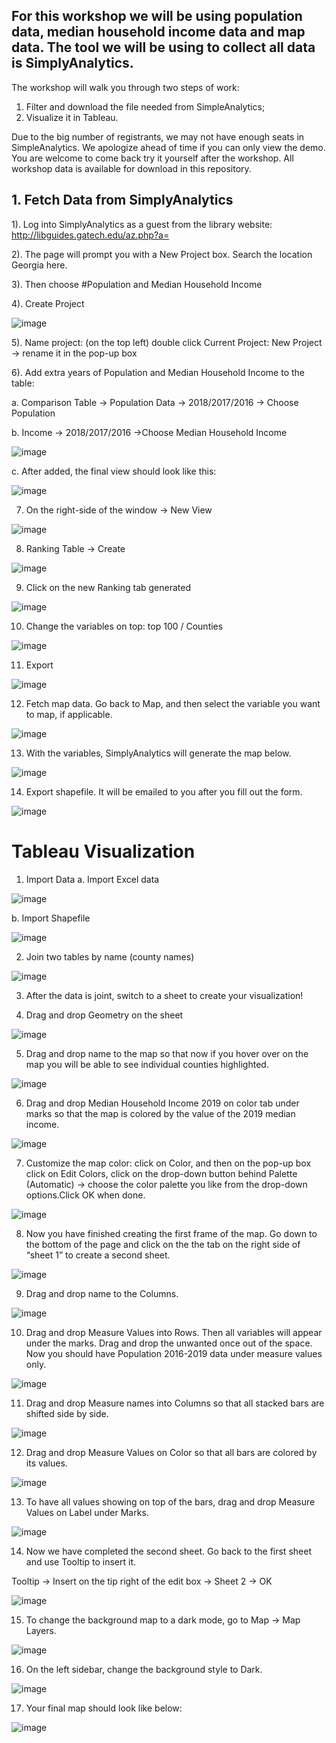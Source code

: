 ## For this workshop we will be using population data, median household income data and map data. The tool we will be using to collect all data is SimplyAnalytics.

The workshop will walk you through two steps of work: 
1. Filter and download the file needed from SimpleAnalytics;
2. Visualize it in Tableau.

Due to the big number of registrants, we may not have enough seats in SimpleAnalytics. We apologize ahead of time if you can only view the demo. You are welcome to come back try it yourself after the workshop. All workshop data is available for download in this repository.


## 1. Fetch Data from SimplyAnalytics
1).	Log into SimplyAnalytics as a guest from the library website: http://libguides.gatech.edu/az.php?a=

2).	The page will prompt you with a New Project box. Search the location Georgia here.

3).	Then choose #Population and Median Household Income

4).	Create Project
   
   ![image](https://user-images.githubusercontent.com/37058499/84204262-de43bc80-aa78-11ea-9ad1-1d2a28c2324d.png)


5).	Name project: (on the top left) double click Current Project: New Project -> rename it in the pop-up box

6).	Add extra years of Population and Median Household Income to the table: 

   a.	Comparison Table -> Population Data -> 2018/2017/2016 -> Choose Population

   b.	Income -> 2018/2017/2016 ->Choose Median Household Income

   ![image](https://user-images.githubusercontent.com/37058499/84200433-cf5b0b00-aa74-11ea-964c-d06ec909f17c.png)
 
   c.	After added, the final view should look like this:

   ![image](https://user-images.githubusercontent.com/37058499/84200655-2cef5780-aa75-11ea-9870-9ab8cd1fc864.png)

7.	On the right-side of the window -> New View  

   ![image](https://user-images.githubusercontent.com/37058499/84201061-b2730780-aa75-11ea-9e1d-e25546324e63.png)

8.	Ranking Table -> Create

   ![image](https://user-images.githubusercontent.com/37058499/84201099-c454aa80-aa75-11ea-8714-412b2a31e4e9.png)

9.	Click on the new Ranking tab generated

   ![image](https://user-images.githubusercontent.com/37058499/84201152-ddf5f200-aa75-11ea-92da-dae961d896b3.png)
 
10.	Change the variables on top: top 100 / Counties

   ![image](https://user-images.githubusercontent.com/37058499/84201301-ec440e00-aa75-11ea-9659-42dc1d375250.png)
 
11.	Export

   ![image](https://user-images.githubusercontent.com/37058499/84201512-fd8d1a80-aa75-11ea-8508-58e485ff204c.png)
 
12.	Fetch map data. Go back to Map, and then select the variable you want to map, if applicable.

   ![image](https://user-images.githubusercontent.com/37058499/84202192-34fbc700-aa76-11ea-862d-758fb04e8b36.png)

13.	With the variables, SimplyAnalytics will generate the map below.
 
   ![image](https://user-images.githubusercontent.com/37058499/84202458-49d85a80-aa76-11ea-85d8-d8eefff97d82.png)

14.	Export shapefile. It will be emailed to you after you fill out the form.
 
   ![image](https://user-images.githubusercontent.com/37058499/84202737-5f4d8480-aa76-11ea-93ca-634451400dfa.png)


# Tableau Visualization
1.	Import Data
a.	Import Excel data
 
 ![image](https://user-images.githubusercontent.com/37058499/84203503-8bb5d080-aa77-11ea-9882-5ef0a45b1350.png)

b.	Import Shapefile
 
 ![image](https://user-images.githubusercontent.com/37058499/84203539-9d977380-aa77-11ea-970b-b191cb330b1f.png)

2.	Join two tables by name (county names)
 
 ![image](https://user-images.githubusercontent.com/37058499/84203573-abe58f80-aa77-11ea-9b09-3a1377712816.png)

3.	After the data is joint, switch to a sheet to create your visualization! 

4.	Drag and drop Geometry on the sheet
 
 ![image](https://user-images.githubusercontent.com/37058499/84203633-c0c22300-aa77-11ea-8ccf-6bb05393283d.png)

5.	Drag and drop name to the map so that now if you hover over on the map you will be able to see individual counties highlighted.
 
 ![image](https://user-images.githubusercontent.com/37058499/84203666-d1729900-aa77-11ea-95d4-a8c10dc9b292.png)

6.	Drag and drop Median Household Income 2019 on color tab under marks so that the map is colored by the value of the 2019 median income.
 
 ![image](https://user-images.githubusercontent.com/37058499/84203715-e9e2b380-aa77-11ea-9806-2c66394987d3.png)

7.	Customize the map color: click on Color, and then on the pop-up box click on Edit Colors, click on the drop-down button behind Palette (Automatic) -> choose the color palette you like from the drop-down options.Click OK when done.
 
 ![image](https://user-images.githubusercontent.com/37058499/84203738-f9fa9300-aa77-11ea-9f25-b715b1957956.png)

8.	Now you have finished creating the first frame of the map. Go down to the bottom of the page and click on the the tab on the right side of “sheet 1” to create a second sheet.
  
  ![image](https://user-images.githubusercontent.com/37058499/84203899-3c23d480-aa78-11ea-8d3a-4d99cea0c71a.png)

9.	Drag and drop name to the Columns.
 
 ![image](https://user-images.githubusercontent.com/37058499/84203926-49d95a00-aa78-11ea-85c7-679f1c1c2a9e.png)

10.	Drag and drop Measure Values into Rows. Then all variables will appear under the marks. Drag and drop the unwanted once out of the space. Now you should have Population 2016-2019 data under measure values only.
 
 ![image](https://user-images.githubusercontent.com/37058499/84203977-5b226680-aa78-11ea-9fe2-a92942b09383.png)

11.	Drag and drop Measure names into Columns so that all stacked bars are shifted side by side.
 
 ![image](https://user-images.githubusercontent.com/37058499/84204005-6b3a4600-aa78-11ea-98cb-60dd9825a5d9.png)

12.	Drag and drop Measure Values on Color so that all bars are colored by its values.
 
 ![image](https://user-images.githubusercontent.com/37058499/84204045-7db47f80-aa78-11ea-8efc-a839581a534f.png)

13.	To have all values showing on top of the bars, drag and drop Measure Values on Label under Marks.
 
 ![image](https://user-images.githubusercontent.com/37058499/84204066-8c9b3200-aa78-11ea-80af-3b821f43f2bd.png)

14.	Now we have completed the second sheet. Go back to the first sheet and use Tooltip to insert it. 

   Tooltip -> Insert on the tip right of the edit box -> Sheet 2 -> OK
   
 ![image](https://user-images.githubusercontent.com/37058499/84204137-a50b4c80-aa78-11ea-8494-6819216c740c.png)

15.	 To change the background map to a dark mode, go to Map -> Map Layers.  

![image](https://user-images.githubusercontent.com/37058499/84204175-b2283b80-aa78-11ea-8193-cf3919b68d81.png)

16.	On the left sidebar, change the background style to Dark.
 
 ![image](https://user-images.githubusercontent.com/37058499/84204197-c0765780-aa78-11ea-8f75-bb4e68c1595c.png)

17.	Your final map should look like below:
 
![image](https://user-images.githubusercontent.com/37058499/84204230-cf5d0a00-aa78-11ea-9bc7-81410861bd1a.png)
